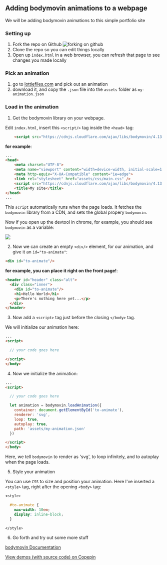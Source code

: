 ## Adding bodymovin animations to a webpage

We will be adding bodymovin animations to this simple portfolio site

### Setting up

1. Fork the repo on Github
![forking on github](fork.gif)
2. Clone the repo so you can edit things locally
3. Open up `index.html` in a web browser, you can refresh that page to see changes you made locally


### Pick an animation 

1. go to [lottiefiles.com](lottiefile.com) and pick out an animation
2. download it, and copy the `.json` file into the `assets` folder as `my-animation.json`

### Load in the animation

1. Get the bodymovin library on your webpage.

Edit `index.html`, insert this `<script/>` tag inside the `<head>` tag:

```html
	<script src="https://cdnjs.cloudflare.com/ajax/libs/bodymovin/4.13.0/bodymovin.js"></script>
```

**for example**: 
```html
...
<head>
	<meta charset="UTF-8">
	<meta name="viewport" content="width=device-width, initial-scale=1.0">
	<meta http-equiv="X-UA-Compatible" content="ie=edge">
	<link rel="stylesheet" href="assets/css/main.css" />
	<script src="https://cdnjs.cloudflare.com/ajax/libs/bodymovin/4.13.0/bodymovin.js"></script>
	<title>My site</title>
</head>
...

```

This `script` automatically runs when the page loads. It fetches the `bodymovin` library from a CDN, and sets the global propery `bodymovin`.

Now if you open up the devtool in chrome, for example, you should see `bodymovin` as a variable:

![](2018-09-04-20-31-41.png)

2. Now we can create an empty `<div/>` element, for our animation, and give it an `id="to-animate"`:

```html
<div id="to-animate"/>
```

**for example, you can place it right on the front page!**:
```html
<header id="header" class="alt">
  <div class="inner">
    <div id="to-animate"/>
    <h1>Hello World</h1>
    <p>There's nothing here yet...</p>
  </div>
</header>
```


3. Now add a `<script>` tag just before the closing `</body>` tag. 

We will initialize our animation here:

```html
...
<script>

  // your code goes here

</script>
</body>
```



4. Now we initialize the animation:

```html
...
<script>

  // your code goes here

  let animation = bodymovin.loadAnimation({
    container: document.getElementById('to-animate'),
    renderer: 'svg',
    loop: true,
    autoplay: true,
    path: 'assets/my-animation.json'
  })

</script>
</body>
```

Here, we tell `bodymovin` to render as 'svg', to loop infinitely, and to autoplay when the page loads.

5. Style your animation

You can use `CSS` to size and position your animation. Here I've inserted a `<style>` tag, right after the opening `<body>` tag:

```css
<style>

  #to-animate {
    max-width: 10em;
    display: inline-block;
  }

</style>
```

6. Go forth and try out some more stuff

[bodymovin Documentation](https://github.com/airbnb/lottie-web#usage)


[View demos (with source code) on Copepin](https://codepen.io/collection/nVYWZR/)
